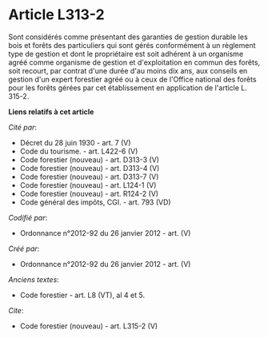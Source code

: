 # Article L313-2

Sont considérés comme présentant des garanties de gestion durable les bois et forêts des particuliers qui sont gérés
conformément à un règlement type de gestion et dont le propriétaire est soit adhérent à un organisme agréé comme organisme de
gestion et d'exploitation en commun des forêts, soit recourt, par contrat d'une durée d'au moins dix ans, aux conseils en
gestion d'un expert forestier agréé ou à ceux de l'Office national des forêts pour les forêts gérées par cet établissement en
application de l'article L. 315-2.

**Liens relatifs à cet article**

_Cité par_:

  - Décret du 28 juin 1930 - art. 7 (V)
  - Code du tourisme. - art. L422-6 (V)
  - Code forestier (nouveau) - art. D313-3 (V)
  - Code forestier (nouveau) - art. D313-4 (V)
  - Code forestier (nouveau) - art. D313-7 (V)
  - Code forestier (nouveau) - art. L124-1 (V)
  - Code forestier (nouveau) - art. R124-2 (V)
  - Code général des impôts, CGI. - art. 793 (VD)

_Codifié par_:

  - Ordonnance n°2012-92 du 26 janvier 2012 - art. (V)

_Créé par_:

  - Ordonnance n°2012-92 du 26 janvier 2012 - art. (V)

_Anciens textes_:

  - Code forestier - art. L8 (VT), al 4 et 5.

_Cite_:

  - Code forestier (nouveau) - art. L315-2 (V)
